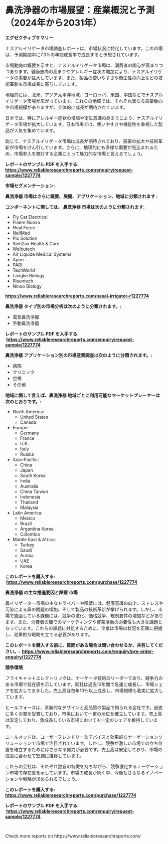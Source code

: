 <p><h1>鼻洗浄器の市場展望：産業概況と予測（2024年から2031年）</h1></p><p><strong>エグゼクティブサマリー</strong></p>
<p><p>ナスアルイリゲータ市場調査レポートは、市場状況に特化しています。この市場は、予測期間中に7.3%の年間成長率で成長すると予想されています。</p><p>市場動向の概要を示すと、ナスアルイリゲータ市場は、消費者の関心が高まりつつあります。健康志向の高まりやアレルギー症状の増加により、ナスアルイリゲータの需要が拡大しています。また、製品の使いやすさや衛生性の向上などの技術革新も市場成長に寄与しています。</p><p>地理的には、北米、アジア太平洋地域、ヨーロッパ、米国、中国などでナスアルイリゲータ市場が広がっています。これらの地域では、それぞれ異なる需要動向や市場規模がありますが、全体的に成長が期待されています。</p><p>日本では、特にアレルギー症状の増加や衛生意識の高まりにより、ナスアルイリゲータ市場が拡大しています。日本市場では、使いやすさや機能性を重視した製品が人気を集めています。</p><p>総じて、ナスアルイリゲータ市場は成長が期待されており、需要の拡大や技術革新が市場をけん引しています。さらに、地理的にも多様な需要が見込まれるため、市場参入を検討する企業にとって魅力的な市場と言えるでしょう。</p></p>
<p><strong>レポートのサンプル PDF を入手する: <a href="https://www.reliableresearchreports.com/enquiry/request-sample/1227774">https://www.reliableresearchreports.com/enquiry/request-sample/1227774</a></strong></p>
<p><strong>市場セグメンテーション:</strong></p>
<p><strong> 鼻洗浄器 市場はさらに概要、展開、アプリケーション、地域に分類されます :</strong></p>
<p><strong>コンポーネントに関しては、 鼻洗浄器 市場は次のように分類されます: &nbsp;</strong></p>
<p><ul><li>Fly Cat Electrical</li><li>Flaem Nuova</li><li>Heal Force</li><li>NeilMed</li><li>Pic Solution</li><li>Sinh2ox Health & Care</li><li>Welbutech</li><li>Air Liquide Medical Systems</li><li>Apon</li><li>PARI</li><li>TechWorld</li><li>Langke Biology</li><li>Risuntech</li><li>Ninoo Biology</li></ul></p>
<p><strong><a href="https://www.reliableresearchreports.com/nasal-irrigator-r1227774">https://www.reliableresearchreports.com/nasal-irrigator-r1227774</a></strong></p>
<p><strong> 鼻洗浄器 タイプ別の市場分析は次のように分類されます。:</strong></p>
<p><ul><li>電気鼻洗浄器</li><li>手動鼻洗浄器</li></ul></p>
<p><strong>レポートのサンプル PDF を入手する: &nbsp;<a href="https://www.reliableresearchreports.com/enquiry/request-sample/1227774">https://www.reliableresearchreports.com/enquiry/request-sample/1227774</a></strong></p>
<p><strong> 鼻洗浄器 アプリケーション別の市場産業調査は次のように分類されます。:</strong></p>
<p><ul><li>病院</li><li>クリニック</li><li>世帯</li><li>その他</li></ul></p>
<p><strong>地域に関して言えば、鼻洗浄器 地域ごとに利用可能なマーケットプレーヤーは次のとおりです。:</strong></p>
<p><ul>
    <li>
        North America:
        <ul>
            <li>United States</li>
            <li>Canada</li>
        </ul>
    </li>
    <li>
        Europe:
        <ul>
            <li>Germany</li>
            <li>France</li>
            <li>U.K.</li>
            <li>Italy</li>
            <li>Russia</li>
        </ul>
    </li>
    <li>
        Asia-Pacific:
        <ul>
            <li>China</li>
            <li>Japan</li>
            <li>South Korea</li>
            <li>India</li>
            <li>Australia</li>
            <li>China Taiwan</li>
            <li>Indonesia</li>
            <li>Thailand</li>
            <li>Malaysia</li>
        </ul>
    </li>
    <li>
        Latin America:
        <ul>
            <li>Mexico</li>
            <li>Brazil</li>
            <li>Argentina Korea</li>
            <li>Colombia</li>
        </ul>
    </li>
    <li>
        Middle East & Africa:
        <ul>
            <li>Turkey</li>
            <li>Saudi</li>
            <li>Arabia</li>
            <li>UAE</li>
            <li>Korea</li>
        </ul>
    </li>
    </ul></p>
<p><strong>このレポートを購入する: &nbsp;<a href="https://www.reliableresearchreports.com/purchase/1227774">https://www.reliableresearchreports.com/purchase/1227774</a></strong></p>
<p><strong>鼻洗浄器 の主な推進要因と障壁 市場</strong></p>
<p><p>鼻イリゲーター市場の主なドライバーや障壁には、健康意識の向上、ストレスや汚染による鼻の問題の増加、そして製品の技術革新が挙げられます。しかし、市場で直面している課題には、競争の激化、価格競争、規制要件の増加などがあります。また、消費者の間でのマーケティングや啓蒙活動の必要性も大きな課題となっています。これらの課題に対処するために、企業は市場の状況を正確に把握し、効果的な戦略を立てる必要があります。</p></p>
<p><strong>このレポートを購入する前に、質問がある場合は問い合わせるか、共有してください。:&nbsp; <a href="https://www.reliableresearchreports.com/enquiry/pre-order-enquiry/1227774">https://www.reliableresearchreports.com/enquiry/pre-order-enquiry/1227774</a></strong></p>
<p><strong>競争環境</strong></p>
<p><p>フライキャットエレクトリックは、ナーゲータ技術のリーダーであり、競争力のある市場で存在感を示しています。同社は過去10年間で急速に成長し、市場シェアを拡大してきました。売上高は毎年10％以上成長し、市場規模も着実に拡大しています。</p><p>ヒールフォースは、革新的なデザインと高品質の製品で知られる会社です。過去に多くの賞を受賞しており、市場において一定の地位を確立しています。売上高は安定しており、急成長している市場においても一定のシェアを維持しています。</p><p>ニールメッドは、ユーザーフレンドリーなデバイスと効果的なナーゲーションソリューションで市場で注目されています。しかし、競争が激しい市場での立ち位置を確立するためにはさらなる努力が必要です。売上高は安定しており、市場の成長に合わせて堅調に推移しています。</p><p>これらの会社は、それぞれ独自の特徴を持ちながら、競争激化するナーゲーション市場で存在感を示しています。市場の成長が続く中、今後もさらなるイノベーションや戦略が求められるでしょう。</p></p>
<p><strong>このレポートを購入する: &nbsp; <a href="https://www.reliableresearchreports.com/purchase/1227774">https://www.reliableresearchreports.com/purchase/1227774</a></strong></p>
<p><strong>レポートのサンプル PDF を入手する: &nbsp;<a href="https://www.reliableresearchreports.com/enquiry/request-sample/1227774">https://www.reliableresearchreports.com/enquiry/request-sample/1227774</a></strong><strong></strong></p>
<p>&nbsp;</p>
<p>Check more reports on https://www.reliableresearchreports.com/</p>